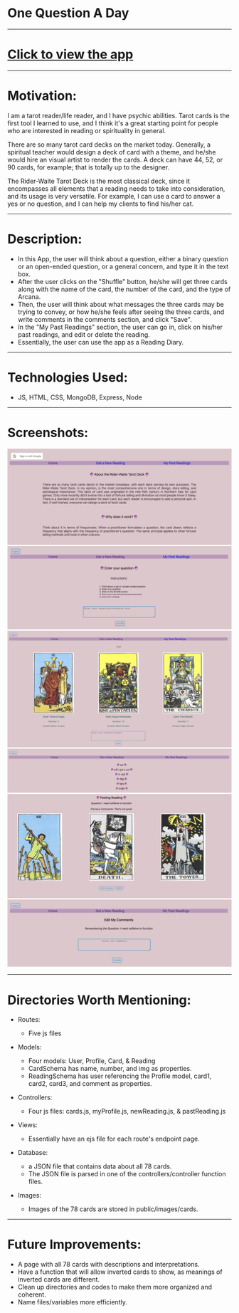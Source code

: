 # One Question A Day
-------------------------------------------------------
# [Click to view the app](https://unit2summer.herokuapp.com/)
-------------------------------------------------------
# Motivation: 
  I am a tarot reader/life reader, and I have psychic abilities. Tarot cards is the first tool I learned to use, and I think it's a great starting point for people who are interested in reading or spirituality in general. 

  There are so many tarot card decks on the market today. Generally, a spiritual teacher would design a deck of card with a theme, and he/she would hire an visual artist to render the cards. A deck can have 44, 52, or 90 cards, for example; that is totally up to the designer.

  The Rider-Waite Tarot Deck is the most classical deck, since it encompasses all elements that a reading needs to take into consideration, and its usage is very versatile. For example, I can use a card to answer a yes or no question, and I can help my clients to find his/her cat. 


-------------------------------------------------------
# Description: 
- In this App, the user will think about a question, either a binary question or an open-ended question, or a general concern, and type it in the text box. 
- After the user clicks on the "Shuffle" button, he/she will get three cards along with the name of the card, the number of the card, and the type of Arcana. 
- Then, the user will think about what messages the three cards may be trying to convey, or how he/she feels after seeing the three cards, and write comments in the comments section, and click "Save".
- In the "My Past Readings" section, the user can go in, click on his/her past readings, and edit or delete the reading. 
- Essentially, the user can use the app as a Reading Diary. 

-------------------------------------------------------

# Technologies Used: 
- JS, HTML, CSS, MongoDB, Express, Node

-------------------------------------------------------
 # Screenshots:
![Index](ReadMe_Screenshots/Index.png)
![EnterQuestion](ReadMe_Screenshots/EnterQuestion.png)
![GetResult](ReadMe_Screenshots/GetResult.png)
![PastReadingList](ReadMe_Screenshots/PastReadingsList.png)
![APastReading](ReadMe_Screenshots/APastReading.png)
![EditDeletePastReading](ReadMe_Screenshots/EditComment.png)



-------------------------------------------------------
# Directories Worth Mentioning:

- Routes: 
  - Five js files
  
- Models:
  - Four models: User, Profile, Card, & Reading
  - CardSchema has name, number, and img as properties.
  - ReadingSchema has user referencing the Profile model, card1, card2, card3, and comment as properties. 

- Controllers:
  - Four js files: cards.js, myProfile.js, newReading.js, & pastReading.js

- Views:
  - Essentially have an ejs file  for each route's endpoint page.

- Database:
  - a JSON file that contains data about all 78 cards.
  - The JSON file is parsed in one of the controllers/controller function files.
  
- Images:
  - Images of the 78 cards are stored in public/images/cards.
  

-------------------------------------------------------
# Future Improvements:
- A page with all 78 cards with descriptions and interpretations.
- Have a function that will allow inverted cards to show, as meanings of inverted cards are different. 
- Clean up directories and codes to make them more organized and coherent. 
- Name files/variables more efficiently. 
  
